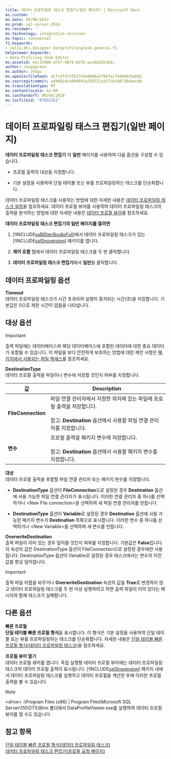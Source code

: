 ```yaml
---
title: 데이터 프로파일링 태스크 편집기(일반 페이지) | Microsoft Docs
ms.custom: ''
ms.date: 03/06/2017
ms.prod: sql-server-2014
ms.reviewer: ''
ms.technology: integration-services
ms.topic: conceptual
f1_keywords:
- sql12.dts.designer.dataprofilingtask.general.f1
helpviewer_keywords:
- Data Profiling Task Editor
ms.assetid: eec15906-d757-4079-b2f6-aca4e52b3b4c
author: chugugrace
ms.author: chugu
ms.openlocfilehash: 4cfcdf472f817d3dd688a5f867ac74d46835ab91
ms.sourcegitcommit: ad4d92dce894592a259721a1571b1d8736abacdb
ms.translationtype: MT
ms.contentlocale: ko-KR
ms.lasthandoff: 08/04/2020
ms.locfileid: "87652261"
---
```

# <a name="data-profiling-task-editor-general-page"></a>데이터 프로파일링 태스크 편집기(일반 페이지)
  **데이터 프로파일링 태스크 편집기** 의 **일반** 페이지를 사용하여 다음 옵션을 구성할 수 있습니다.  
  
-   프로필 출력의 대상을 지정합니다.  
  
-   기본 설정을 사용하여 단일 테이블 또는 뷰를 프로파일링하는 태스크를 단순화합니다.  
  
 데이터 프로파일링 태스크를 사용하는 방법에 대한 자세한 내용은 [데이터 프로파일링 태스크 설정](data-profiling-task.md)을 참조하세요. 데이터 프로필 뷰어를 사용하여 데이터 프로파일링 태스크의 출력을 분석하는 방법에 대한 자세한 내용은 [데이터 프로필 뷰어](data-profile-viewer.md)를 참조하세요.  
  
 **데이터 프로파일링 태스크 편집기의 일반 페이지를 열려면**  
  
1.  [!INCLUDE[ssBIDevStudioFull](../../includes/ssbidevstudiofull-md.md)]에서 데이터 프로파일링 태스크가 있는 [!INCLUDE[ssISnoversion](../../includes/ssisnoversion-md.md)] 패키지를 엽니다.  
  
2.  **제어 흐름** 탭에서 데이터 프로파일링 태스크를 두 번 클릭합니다.  
  
3.  **데이터 프로파일링 태스크 편집기**에서 **일반**을 클릭합니다.  
  
## <a name="data-profiling-options"></a>데이터 프로파일링 옵션  
 **Timeout**  
 데이터 프로파일링 태스크가 시간 초과되어 실행이 중지되는 시간(초)을 지정합니다. 기본값은 0으로 제한 시간이 없음을 나타냅니다.  
  
## <a name="destination-options"></a>대상 옵션  
  
> [!IMPORTANT]  
>  출력 파일에는 데이터베이스와 해당 데이터베이스에 포함된 데이터에 대한 중요 데이터가 포함될 수 있습니다. 이 파일을 보다 안전하게 보호하는 방법에 대한 제안 사항은 [패키지에서 사용되는 파일 액세스](../access-to-files-used-by-packages.md)를 참조하세요.  
  
 **DestinationType**  
 데이터 프로필 출력을 파일이나 변수에 저장할 것인지 여부를 지정합니다.  
  
|값|Description|  
|-----------|-----------------|  
|**FileConnection**|파일 연결 관리자에서 지정한 위치에 있는 파일에 프로필 출력을 저장합니다.<br /><br /> 참고: **Destination** 옵션에서 사용할 파일 연결 관리자를 지정합니다.|  
|**변수**|프로필 출력을 패키지 변수에 저장합니다.<br /><br /> 참고: **Destination** 옵션에서 사용할 패키지 변수를 지정합니다.|  
  
 **대상**  
 데이터 프로필 출력을 포함할 파일 연결 관리자 또는 패키지 변수를 지정합니다.  
  
-   **DestinationType** 옵션이 **FileConnection**으로 설정된 경우 **Destination** 옵션에 사용 가능한 파일 연결 관리자가 표시됩니다. 이러한 연결 관리자 중 하나를 선택하거나 \<New File connection>을 선택하여 새 파일 연결 관리자를 만듭니다.  
  
-   **DestinationType** 옵션이 **Variable**로 설정된 경우 **Destination** 옵션에 사용 가능한 패키지 변수가 **Destination** 목록으로 표시합니다. 이러한 변수 중 하나를 선택하거나 \<New Variable>를 선택하여 새 변수를 만듭니다.  
  
 **OverwriteDestination**  
 출력 파일이 이미 있는 경우 덮어쓸 것인지 여부를 지정합니다. 기본값은 **False**입니다. 이 속성의 값은 DestinationType 옵션이 FileConnection으로 설정된 경우에만 사용됩니다. DestinationType 옵션이 Variable로 설정된 경우 태스크에서는 변수의 이전 값을 항상 덮어씁니다.  
  
> [!IMPORTANT]  
>  출력 파일 이름을 바꾸거나 **OverwriteDestination** 속성의 값을 **True**로 변경하지 않고 데이터 프로파일링 태스크를 두 번 이상 실행하려고 하면 출력 파일이 이미 있다는 메시지와 함께 태스크가 실패합니다.  
  
## <a name="other-options"></a>다른 옵션  
 **빠른 프로필**  
 **단일 테이블 빠른 프로필 형식**을 표시합니다. 이 형식은 기본 설정을 사용하여 단일 테이블 또는 뷰를 프로파일링하는 태스크를 단순화합니다. 자세한 내용은 [단일 테이블 빠른 프로필 형식&#40;데이터 프로파일링 태스크&#41;](single-table-quick-profile-form-data-profiling-task.md)을 참조하세요.  
  
 **프로필 뷰어 열기**  
 데이터 프로필 뷰어를 엽니다. 독립 실행형 데이터 프로필 뷰어에는 데이터 프로파일링 태스크의 데이터 프로필 출력이 표시됩니다. [!INCLUDE[ssISnoversion](../../includes/ssisnoversion-md.md)] 패키지 내에서 데이터 프로파일링 태스크를 실행하고 데이터 프로필을 계산한 후에 이러한 프로필 출력을 볼 수 있습니다.  
  
> [!NOTE]  
>  *\<drive>* :\Program Files (x86) | Program Files\Microsoft SQL Server\110\DTS\Binn 폴더에서 DataProfileViewer.exe를 실행하여 데이터 프로필 뷰어를 열 수도 있습니다.  
  
## <a name="see-also"></a>참고 항목  
 [단일 테이블 빠른 프로필 형식&#40;데이터 프로파일링 태스크&#41;](single-table-quick-profile-form-data-profiling-task.md)   
 [데이터 프로파일링 태스크 편집기&#40;프로필 요청 페이지&#41;](data-profiling-task-editor-profile-requests-page.md)  
  
  
